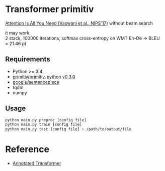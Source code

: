 # Transformer primitiv

[Attention Is All You Need (Vaswani et al., NIPS'17)](https://papers.nips.cc/paper/7181-attention-is-all-you-need.pdf)
without beam search

it may work.  
2 stack, 100000 iterations, softmax cross-entropy on WMT En-De → BLEU = 21.46 pt

## Requirements
* Python >= 3.4
* [primitiv/primitiv-python v0.3.0](https://github.com/primitiv/primitiv-python/tree/v0.3.0)
* [google/sentencepiece](https://github.com/google/sentencepiece)
* tqdm
* numpy

## Usage
```sh
python main.py preproc [config file]
python main.py train [config file]
python main.py test [config file] > /path/to/output/file
```

# Reference
* [Annotated Transformer](http://nlp.seas.harvard.edu/2018/04/03/attention.html)
